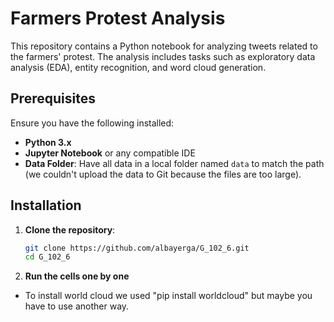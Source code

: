 # Farmers Protest Analysis

This repository contains a Python notebook for analyzing tweets related to the farmers' protest. The analysis includes tasks such as exploratory data analysis (EDA), entity recognition, and word cloud generation.

## Prerequisites

Ensure you have the following installed:

- **Python 3.x**
- **Jupyter Notebook** or any compatible IDE
- **Data Folder**: Have all data in a local folder named `data` to match the path (we couldn't upload the data to Git because the files are too large).


## Installation

1. **Clone the repository**:
   ```bash
   git clone https://github.com/albayerga/G_102_6.git
   cd G_102_6

2. **Run the cells one by one**

- To install world cloud we used "pip install worldcloud" but maybe you have to use another way.